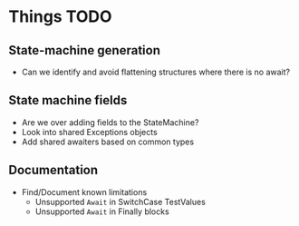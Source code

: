 # Things TODO

## State-machine generation
  - Can we identify and avoid flattening structures where there is no await?

## State machine fields
  - Are we over adding fields to the StateMachine?
  - Look into shared Exceptions objects
  - Add shared awaiters based on common types

## Documentation 
- Find/Document known limitations
  - Unsupported `Await` in SwitchCase TestValues
  - Unsupported `Await` in Finally blocks
  